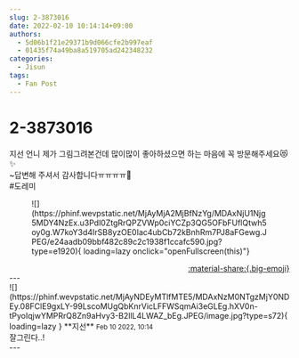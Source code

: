 ```yaml
---
slug: 2-3873016
date: 2022-02-10 10:14:14+09:00
authors:
  - 5d06b1f21e29371b9d066cfe2b997eaf
  - 01435f74a49ba8a519705ad242348232
categories:
  - Jisun
tags:
  - Fan Post
---
```


# 2-3873016

<div class="post-container" markdown="1">
<div class="content-container md-sidebar__scrollwrap" markdown="1">

지선 언니 제가 그림그려본건데 많이많이 좋아하셨으면 하는 마음에 꼭 방문해주세요😻✨<br>~답변해 주셔서 감사합니다ㅠㅠㅠㅠ💓<br>\#도레미
<figure markdown="1">
![](https://phinf.wevpstatic.net/MjAyMjA2MjBfNzYg/MDAxNjU1Njg5MDY4NzEx.u3Pdl0ZtgRrQPZVWp0ciYCZp3QG5OFbFUflQtwh5oy0g.W7koY3d4IrSB8yzOE0Iac4ubCb72kBnhRm7PJ8aFGewg.JPEG/e24aadb09bbf482c89c2c1938f1ccafc590.jpg?type=e1920){ loading=lazy onclick="openFullscreen(this)"}
</figure>


</div>
</div>

<div style="text-align: right;" markdown="1">
<a href="https://weverse.io/fromis9/fanpost/2-3873016" style="text-align: right;">:material-share:{.big-emoji}</a>
</div>
---

<div class="comments-container md-sidebar__scrollwrap" markdown="1">
<div class="comment" markdown="1">
<div class='id-container' markdown="1">
![](https://phinf.wevpstatic.net/MjAyNDEyMTlfMTE5/MDAxNzM0NTgzMjY0NDEy.08FClE9gxLY-99LscoMUgQbKnrVicLFFWSqmAi3eGLEg.hXV0n-tPyoIqjwYMPRrQ8Zn9aHvy3-B2llL4LWAZ_bEg.JPEG/image.jpg?type=s72){ loading=lazy }
**<span class="artist">지선</span>** <small>Feb 10 2022, 10:14</small><br>
</div>
<div class='comment-body' markdown="1">
잘그린다..!
</div>
</div>
</div>
---
